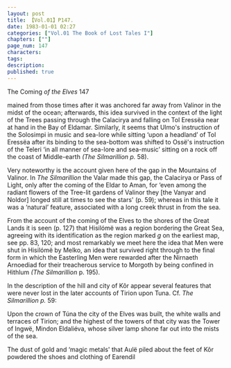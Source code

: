```yaml
---
layout: post
title: 【Vol.01】P147.
date: 1983-01-01 02:27
categories: ["Vol.01 The Book of Lost Tales I"]
chapters: [""]
page_num: 147
characters: 
tags: 
description: 
published: true
---
```


<p style="text-indent: 0;">
The Coming <I>of the Elves </I>147
</p>

mained from those times after it was anchored far away from Valinor in the midst of the ocean; afterwards, this idea survived in the context of the light of the Trees passing through the Calacirya and falling on Tol Eressëa near at hand in the Bay of Eldamar. Similarly, it seems that Ulmo's instruction of the Solosimpi in music and sea-lore while sitting ‘upon a headland’ of Tol Eressëa after its binding to the sea-bottom was shifted to Ossë's instruction of the Teleri ‘in all manner of sea-lore and sea-music’ sitting on a rock off the coast of Middle-earth <I>(The Silmarillion p. </I>58).

Very noteworthy is the account given here of the gap in the Mountains of Valinor. In <I>The Silmarillion </I>the Valar made this gap, the Calacirya or Pass of Light, only after the coming of the Eldar to Aman, for ‘even among the radiant flowers of the Tree-lit gardens of Valinor they [the Vanyar and Noldor] longed still at times to see the stars' (p. 59); whereas in this tale it was a ‘natural’ feature, associated with a long creek thrust in from the sea.

From the account of the coming of the Elves to the shores of the Great Lands it is seen (p. 127) that Hisilómë was a region bordering the Great Sea, agreeing with its identification as the region marked <I>g </I>on the earliest map, see pp. 83, 120; and most remarkably we meet here the idea that Men were shut in Hisilómë by Melko, an idea that survived right through to the final form in which the Easterling Men were rewarded after the Nirnaeth Arnoediad for their treacherous service to Morgoth by being confined in Hithlum <I>(The Silmarillion </I>p. 195).

In the description of the hill and city of Kôr appear several features that were never lost in the later accounts of Tirion upon Tuna. Cf. <I>The Silmarillion p. </I>59:

Upon the crown of Túna the city of the Elves was built, the white walls and terraces of Tirion; and the highest of the towers of that city was the Tower of Ingwë, Mindon Eldaliéva, whose silver lamp shone far out into the mists of the sea.

The dust of gold and ‘magic metals' that Aulë piled about the feet of Kôr powdered the shoes and clothing of Earendil

